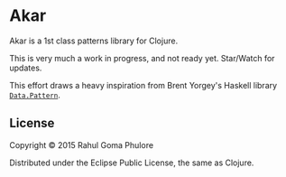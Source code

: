# Akar

Akar is a 1st class patterns library for Clojure.

This is very much a work in progress, and not ready yet. Star/Watch for updates.

This effort draws a heavy inspiration from Brent Yorgey's Haskell library [`Data.Pattern`](https://hackage.haskell.org/package/first-class-patterns-0.3.2/docs/Data-Pattern.html).

## License

Copyright © 2015 Rahul Goma Phulore

Distributed under the Eclipse Public License, the same as Clojure.
